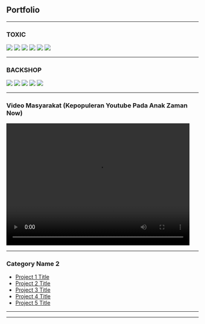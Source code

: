 ## Portfolio

---

### TOXIC

<img src="images/toxic1.png?raw=true"/>
<img src="images/toxic2.png?raw=true"/>
<img src="images/toxic3.png?raw=true"/>
<img src="images/toxic4.png?raw=true"/>
<img src="images/toxic5.png?raw=true"/>
<img src="images/toxic6.png?raw=true"/>

---
### BACKSHOP
<img src="images/backshop1.png?raw=true"/>
<img src="images/backshop2.png?raw=true"/>
<img src="images/backshop3.png?raw=true"/>
<img src="images/backshop4.png?raw=true"/>
<img src="images/backshop5.png?raw=true"/>

---
### Video Masyarakat (Kepopuleran Youtube Pada Anak Zaman Now)
<video width="480" height="320" controls>
  <source src="SISMUL (convert-video-online.com).mp4" type="video/mp4">
  Your browser does not support the video tag.
</video>

---

### Category Name 2

- [Project 1 Title](http://example.com/)
- [Project 2 Title](http://example.com/)
- [Project 3 Title](http://example.com/)
- [Project 4 Title](http://example.com/)
- [Project 5 Title](http://example.com/)

---




---

